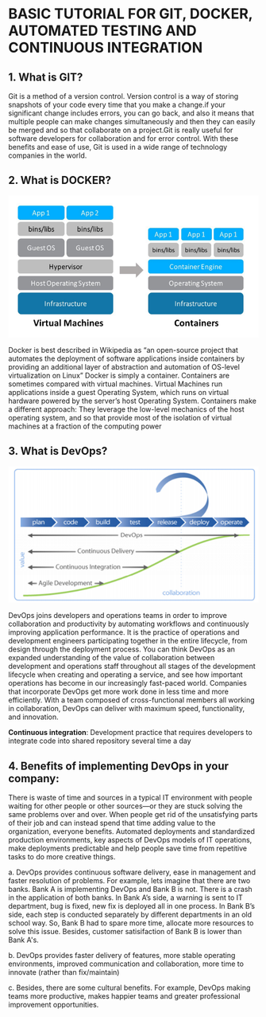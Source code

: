 ﻿# BASIC TUTORIAL FOR GIT, DOCKER, AUTOMATED TESTING AND CONTINUOUS INTEGRATION

## 1.	What is GIT?  

  Git is a method of a version control. Version control is a way of storing snapshots of your code every time that you make a change.if your significant change includes errors, you can go back, and also it means that multiple people can make changes simultaneously and then they can easily be merged and so that collaborate on a project.Git is really useful for software developers for collaboration and for error control. With these benefits and ease of use, Git is used in a wide range of technology companies in the world.

## 2.	What is DOCKER?  
  
 ![Docker](/image/docker.png)  
   
  Docker is best described in Wikipedia as “an open-source project that automates the deployment of software applications inside containers by providing an additional layer of abstraction and automation of OS-level virtualization on Linux”
Docker is simply a container. Containers are sometimes compared with virtual machines. Virtual Machines run applications inside a guest Operating System, which runs on virtual hardware powered by the server’s host Operating System.
Containers make a different approach: They leverage the low-level mechanics of the host operating system, and so that provide most of the isolation of virtual machines at a fraction of the computing power    
  
## 3.	What is DevOps?
  
![DevOps](/image/DevOps.png)  
  
  
DevOps joins developers and operations teams in order to improve collaboration and productivity by automating workflows and continuously improving application performance. It is the practice of operations and development engineers participating together in the entire  lifecycle, from design through the deployment process.
You can think DevOps as an expanded understanding of the value of collaboration between development and operations staff throughout all stages of the development lifecycle when creating and operating a service, and see how important operations has become in our increasingly fast-paced world.
Companies that incorporate DevOps get more work done in less time and more efficiently. With a team composed of cross-functional members all working in collaboration, DevOps can deliver with maximum speed, functionality, and innovation.
  
**Continuous integration**: Development practice that requires developers to integrate code into shared repository several time a day  
  
## 4.	 Benefits of implementing DevOps in your company:
  
There is waste of time and sources in a typical IT environment with people waiting for other people or other sources—or they are stuck solving the same problems over and over. When people get rid of the unsatisfying parts of their job and can instead spend that time adding value to the organization, everyone benefits.
Automated deployments and standardized production environments, key aspects of DevOps models of IT operations, make deployments predictable and help people save time from repetitive tasks to do more creative things.
  
a.	DevOps provides continuous software delivery, ease in management and faster resolution of problems. For example, lets imagine that there are two banks. Bank A is implementing DevOps and Bank B is not. There is a crash in the application of both banks. In Bank A’s side, a warning is sent to IT department, bug is fixed, new fix is deployed all in one process. In Bank B’s side, each step is conducted separately by different departments in an old school way. So, Bank B had to spare more time, allocate more resources to solve this issue. Besides, customer satisifaction of Bank B is lower than Bank A's.  
  
b.	DevOps provides faster delivery of features,  more stable operating environments, improved communication and collaboration, more time to innovate (rather than fix/maintain)  
  
c.	Besides, there are some cultural benefits. For example, DevOps making teams more productive, makes happier teams and greater professional improvement opportunities.

